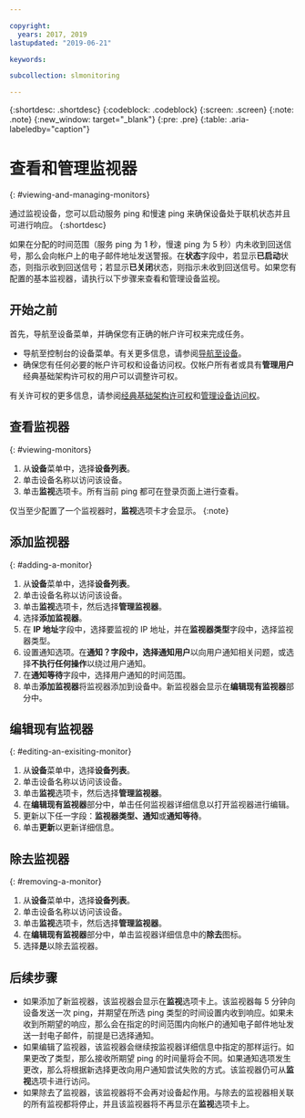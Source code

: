 ```yaml
---

copyright:
  years: 2017, 2019
lastupdated: "2019-06-21"

keywords:

subcollection: slmonitoring

---
```


{:shortdesc: .shortdesc}
{:codeblock: .codeblock}
{:screen: .screen}
{:note: .note}
{:new_window: target="_blank"}
{:pre: .pre}
{:table: .aria-labeledby="caption"}

# 查看和管理监视器
{: #viewing-and-managing-monitors}

通过监视设备，您可以启动服务 ping 和慢速 ping 来确保设备处于联机状态并且可进行响应。
{:shortdesc}

如果在分配的时间范围（服务 ping 为 1 秒，慢速 ping 为 5 秒）内未收到回送信号，那么会向帐户上的电子邮件地址发送警报。在**状态**字段中，若显示**已启动**状态，则指示收到回送信号；若显示**已关闭**状态，则指示未收到回送信号。如果您有配置的基本监视器，请执行以下步骤来查看和管理设备监视。

## 开始之前
首先，导航至设备菜单，并确保您有正确的帐户许可权来完成任务。

* 导航至控制台的设备菜单。有关更多信息，请参阅[导航至设备](/docs/infrastructure/SLmonitoring?topic=virtual-servers-navigating-devices)。
* 确保您有任何必要的帐户许可权和设备访问权。仅帐户所有者或具有**管理用户**经典基础架构许可权的用户可以调整许可权。

有关许可权的更多信息，请参阅[经典基础架构许可权](/docs/iam?topic=iam-infrapermission#infrapermission)和[管理设备访问权](/docs/vsi?topic=virtual-servers-managing-device-access)。

## 查看监视器
{: #viewing-monitors}

1. 从**设备**菜单中，选择**设备列表**。
2. 单击设备名称以访问该设备。
3. 单击**监视**选项卡。所有当前 ping 都可在登录页面上进行查看。

仅当至少配置了一个监视器时，**监视**选项卡才会显示。
{:note}

## 添加监视器
{: #adding-a-monitor}

1. 从**设备**菜单中，选择**设备列表**。
2. 单击设备名称以访问该设备。
3. 单击**监视**选项卡，然后选择**管理监视器**。
4. 选择**添加监视器**。
5. 在 **IP 地址**字段中，选择要监视的 IP 地址，并在**监视器类型**字段中，选择监视器类型。 
6. 设置通知选项。在**通知？**字段中，选择**通知用户**以向用户通知相关问题，或选择**不执行任何操作**以绕过用户通知。
7. 在**通知等待**字段中，选择用户通知的时间范围。
8. 单击**添加监视器**将监视器添加到设备中。新监视器会显示在**编辑现有监视器**部分中。

## 编辑现有监视器
{: #editing-an-exisiting-monitor}

1. 从**设备**菜单中，选择**设备列表**。
2. 单击设备名称以访问该设备。
3. 单击**监视**选项卡，然后选择**管理监视器**。
4. 在**编辑现有监视器**部分中，单击任何监视器详细信息以打开监视器进行编辑。
5. 更新以下任一字段：**监视器类型、通知**或**通知等待**。
6. 单击**更新**以更新详细信息。

## 除去监视器
{: #removing-a-monitor}

1. 从**设备**菜单中，选择**设备列表**。
2. 单击设备名称以访问该设备。
3. 单击**监视**选项卡，然后选择**管理监视器**。
4. 在**编辑现有监视器**部分中，单击监视器详细信息中的**除去**图标。
5. 选择**是**以除去监视器。

## 后续步骤

- 如果添加了新监视器，该监视器会显示在**监视**选项卡上。该监视器每 5 分钟向设备发送一次 ping，并期望在所选 ping 类型的时间设置内收到响应。如果未收到所期望的响应，那么会在指定的时间范围内向帐户的通知电子邮件地址发送一封电子邮件，前提是已选择通知。
- 如果编辑了监视器，该监视器会继续按监视器详细信息中指定的那样运行。如果更改了类型，那么接收所期望 ping 的时间量将会不同。如果通知选项发生更改，那么将根据新选择更改向用户通知尝试失败的方式。该监视器仍可从**监视**选项卡进行访问。
- 如果除去了监视器，该监视器将不会再对设备起作用。与除去的监视器相关联的所有监视都将停止，并且该监视器将不再显示在**监视**选项卡上。

